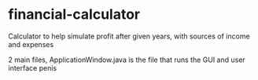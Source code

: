 # financial-calculator
Calculator to help simulate profit after given years, with sources of income and expenses

2 main files, ApplicationWindow.java is the file that runs the GUI and user interface
penis
